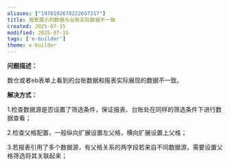 ```yaml
---
aliases: ["1970192678222657317"]
title: 报表展示的数据与台账实际数据不一致
created: 2025-07-15
modified: 2025-07-15
tags: ['e-builder']
theme: e-builder
---
```


**问题描述：**

数仓或者eb表单上看到的台账数据和报表实际展现的数据不一致。

**解决方式：**

1.检查数据源是否设置了筛选条件，保证报表、台账处在同样的筛选条件下进行数据查看；

2.检查父格配置，一般纵向扩展设置左父格，横向扩展设置上父格；

3.若报表引用了多个数据源，有父格关系的两字段若来自不同数据源，需要设置父格筛选将其关联起来；